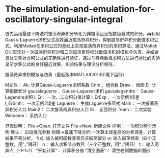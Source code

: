# The-simulation-and-emulation-for-oscillatory-singular-integral
首先运用最速下降法将振荡奇异积分转化为非振荡且呈指数级衰减的积分，再利用Gauss-Laguerre求积公式高效逼近振荡奇异积分，得到振荡奇异积分数值求积公式。利用Matlab在求积公式的基础上实现振荡奇异积分的求积算法，通过Matlab GUI实现对一次振荡奇异积分和二次振荡奇异积分数值求积的模拟与仿真，并结合具体实例对求积公式的正确性进行验证，通过与经典数值求积方法进行对比的实验显示求积公式的良好逼近效果，实验结果与理论分析相符。


振荡奇异求积模拟与仿真（最低版本MATLAB2013环境下运行）

M文件：
	Ak:		计算Gauss-Laguerre求积系数
	Cnm：		组合数
	Draw：		绘图
	Ei:		计算指数积分
	gausslaguerre：	Gauss-Lagureer求积
	gausslegendre：	Gauss-Legendre求积
	I_Er：		一次、二次积分值计算
	I_ErExp：	一次示例1误差
	I_ErSinh：	一次示例2误差
	Laguerre：	生成Laguerre多项式
	Main：		一次振荡奇异积分入口
	Main2：		二次振荡奇异积分入口
	Si：		正弦积分
	Team：		二次实验
	Welcome：	系统入口

界面说明：
	File->Open:	打开文件
	File->New:	新建文件
	样例：		一次积分两个示例
	默认：		自动填充参数
	绘图->最速下降分析:一次算出误差后的分析误差，计算结果不需分析。
	f(x):		输入被积函数非奇异非振荡部分
	w:		输入振荡频率（四个正整数，用“，”隔开）
	n：		输入求积节点数目（三个正整数，用“，”隔开）
	t：		输入奇异点（-1<t<1）
	“开始计算”：	计算积分值
	“清空图表”：	清空右侧数据和图形
